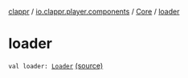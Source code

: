 [clappr](../../index.md) / [io.clappr.player.components](../index.md) / [Core](index.md) / [loader](.)

# loader

`val loader: `[`Loader`](../../io.clappr.player.plugin/-loader/index.md) [(source)](https://github.com/clappr/clappr-android/tree/dev/clappr/src/main/kotlin/io/clappr/player/components/Core.kt#L13)